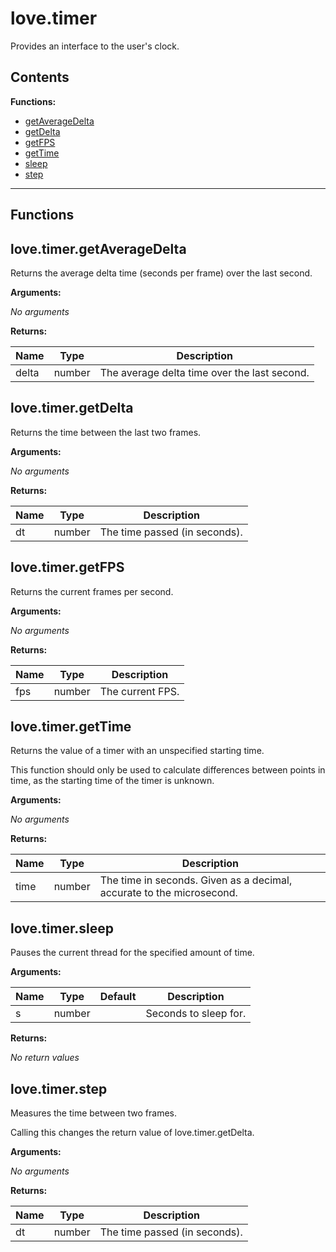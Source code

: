 # love.timer

Provides an interface to the user's clock.

## Contents

**Functions:**

- [getAverageDelta](#lovetimergetaveragedelta)
- [getDelta](#lovetimergetdelta)
- [getFPS](#lovetimergetfps)
- [getTime](#lovetimergettime)
- [sleep](#lovetimersleep)
- [step](#lovetimerstep)

---

## Functions

## love.timer.getAverageDelta

Returns the average delta time (seconds per frame) over the last second.

**Arguments:**

*No arguments*

**Returns:**

| Name | Type | Description |
| --- | --- | --- |
| delta | number | The average delta time over the last second. |

## love.timer.getDelta

Returns the time between the last two frames.

**Arguments:**

*No arguments*

**Returns:**

| Name | Type | Description |
| --- | --- | --- |
| dt | number | The time passed (in seconds). |

## love.timer.getFPS

Returns the current frames per second.

**Arguments:**

*No arguments*

**Returns:**

| Name | Type | Description |
| --- | --- | --- |
| fps | number | The current FPS. |

## love.timer.getTime

Returns the value of a timer with an unspecified starting time.

This function should only be used to calculate differences between points in time, as the starting time of the timer is unknown.

**Arguments:**

*No arguments*

**Returns:**

| Name | Type | Description |
| --- | --- | --- |
| time | number | The time in seconds. Given as a decimal, accurate to the microsecond. |

## love.timer.sleep

Pauses the current thread for the specified amount of time.

**Arguments:**

| Name | Type | Default | Description |
| --- | --- | --- | --- |
| s | number |  | Seconds to sleep for. |

**Returns:**

*No return values*

## love.timer.step

Measures the time between two frames.

Calling this changes the return value of love.timer.getDelta.

**Arguments:**

*No arguments*

**Returns:**

| Name | Type | Description |
| --- | --- | --- |
| dt | number | The time passed (in seconds). |

